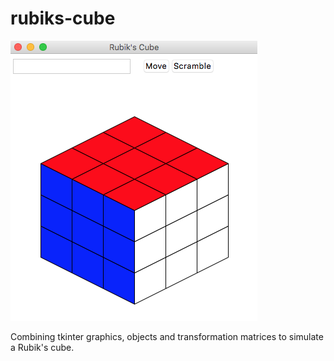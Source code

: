 # rubiks-cube

![Interface](GithubREADMERubiksCube.png)

Combining tkinter graphics, objects and transformation matrices to simulate a Rubik's cube.
